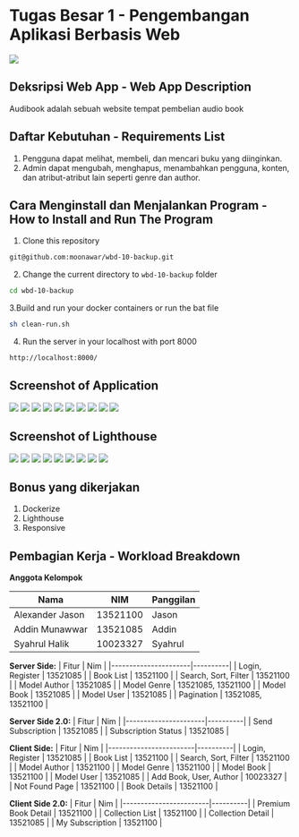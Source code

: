 # Tugas Besar 1 - Pengembangan Aplikasi Berbasis Web

<img src="app/public/images/base-logo.svg"/>

## **Deksripsi Web App - Web App Description**

Audibook adalah sebuah website tempat pembelian audio book

## **Daftar Kebutuhan - Requirements List**

1. Pengguna dapat melihat, membeli, dan mencari buku yang diinginkan.
2. Admin dapat mengubah, menghapus, menambahkan pengguna, konten, dan atribut-atribut lain seperti genre dan author.

## **Cara Menginstall dan Menjalankan Program - How to Install and Run The Program**

1. Clone this repository

```sh
git@github.com:moonawar/wbd-10-backup.git
```

2. Change the current directory to `wbd-10-backup` folder

```sh
cd wbd-10-backup
```

3.Build and run your docker containers or run the bat file

```sh
sh clean-run.sh
```

4. Run the server in your localhost with port 8000

```sh
http://localhost:8000/
```
## **Screenshot of Application**

<img src="screenshots/AddAuthor.png">
<img src="screenshots/AddBook.png">
<img src="screenshots/Addgenre.png">
<img src="screenshots/AuthorList.jpg">
<img src="screenshots/BookList.png">
<img src="screenshots/GenreList.png">
<img src="screenshots/Login.png">
<img src="screenshots/Register.png">
<img src="screenshots/UpdateUser.png">
<img src="screenshots/UserList.png">

## **Screenshot of Lighthouse**

<img src="screenshots/lighthouse/lighthouse (1).jpg">
<img src="screenshots/lighthouse/lighthouse (2).jpg">
<img src="screenshots/lighthouse/lighthouse (3).jpg">
<img src="screenshots/lighthouse/lighthouse (4).jpg">
<img src="screenshots/lighthouse/lighthouse (5).jpg">
<img src="screenshots/lighthouse/lighthouse (6).jpg">
<img src="screenshots/lighthouse/lighthouse (7).jpg">
<img src="screenshots/lighthouse/lighthouse (8).jpg">
<img src="screenshots/lighthouse/lighthouse (9).jpg">


## **Bonus yang dikerjakan**

1. Dockerize
2. Lighthouse
3. Responsive

## **Pembagian Kerja - Workload Breakdown**

**Anggota Kelompok**

| Nama                   | NIM      | Panggilan |
| ---------------------- | -------- | --------- |
| Alexander Jason | 13521100 | Jason     |
| Addin Munawwar          | 13521085 | Addin  |
| Syahrul Halik     | 10023327 | Syahrul     |

**Server Side:**
| Fitur                | Nim      |
|----------------------|----------|
| Login, Register      | 13521085 |
| Book List            | 13521100 |
| Search, Sort, Filter | 13521100 |
| Model Author         | 13521085 |
| Model Genre          | 13521085, 13521100 |
| Model Book           | 13521085 |
| Model User           | 13521085 |
| Pagination           | 13521085, 13521100 |

**Server Side 2.0:**
| Fitur                | Nim      |
|----------------------|----------|
| Send Subscription      | 13521085 |
| Subscription Status          | 13521085 |


**Client Side:**
| Fitur                  | Nim      |
|------------------------|----------|
| Login, Register        | 13521085 |
| Book List              | 13521100 |
| Search, Sort, Filter   | 13521100 |
| Model Author           | 13521100 |
| Model Genre            | 13521100 |
| Model Book             | 13521100 |
| Model User             | 13521085 |
| Add Book, User, Author | 10023327 |
| Not Found Page         | 13521100 |
| Book Details           | 13521100 |


**Client Side 2.0:**
| Fitur                  | Nim      |
|------------------------|----------|
| Premium Book Detail        | 13521100 |
| Collection List            | 13521100 |
| Collection Detail   | 13521085 |
| My Subscription          | 13521100 |
